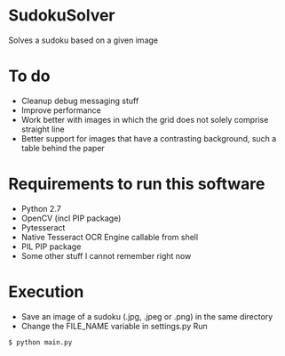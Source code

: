 # SudokuSolver
Solves a sudoku based on a given image

# To do
- Cleanup debug messaging stuff
- Improve performance
- Work better with images in which the grid does not solely comprise straight line
- Better support for images that have a contrasting background, such a table behind the paper

# Requirements to run this software
- Python 2.7
- OpenCV (incl PIP package)
- Pytesseract
- Native Tesseract OCR Engine callable from shell
- PIL PIP package
- Some other stuff I cannot remember right now

# Execution
- Save an image of a sudoku (.jpg, .jpeg or .png) in the same directory
- Change the FILE_NAME variable in settings.py
Run
```
$ python main.py
```

